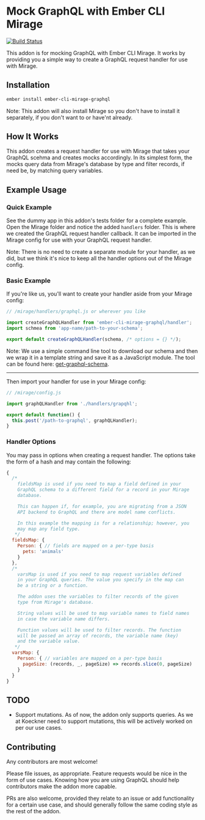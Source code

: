 # Mock GraphQL with Ember CLI Mirage

[![Build Status](https://travis-ci.org/kloeckner-i/ember-cli-mirage-graphql.svg?branch=master)](https://travis-ci.org/kloeckner-i/ember-cli-mirage-graphql)

This addon is for mocking GraphQL with Ember CLI Mirage. It works by providing you a simple way to create a GraphQL request handler for use with Mirage.

## Installation

```sh
ember install ember-cli-mirage-graphql
```

Note: This addon will also install Mirage so you don't have to install it separately, if you don't want to or have'nt already.

## How It Works

This addon creates a request handler for use with Mirage that takes your GraphQL scehma and creates mocks accordingly. In its simplest form, the mocks query data from Mirage's database by type and filter records, if need be, by matching query variables.

## Example Usage

### Quick Example

See the dummy app in this addon's tests folder for a complete example. Open the Mirage folder and notice the added `handlers` folder. This is where we created the GraphQL request handler callback. It can be imported in the Mirage config for use with your GraphQL request handler.

Note: There is no need to create a separate module for your handler, as we did, but we think it's nice to keep all the handler options out of the Mirage config.

### Basic Example

If you're like us, you'll want to create your handler aside from your Mirage config:

```javascript
// /mirage/handlers/graphql.js or wherever you like

import createGraphQLHandler from 'ember-cli-mirage-graphql/handler';
import schmea from 'app-name/path-to-your-schema';

export default createGraphQLHandler(schema, /* options = {} */);
```

Note: We use a simple command line tool to download our schema and then we wrap it in a template string and save it as a JavaScript module. The tool can be found here: [get-graphql-schema](https://www.npmjs.com/package/get-graphql-schema).

---

Then import your handler for use in your Mirage config:

```javascript
// /mirage/config.js

import graphQLHandler from './handlers/grapqhl';

export default function() {
  this.post('/path-to-graphql', graphQLHandler);
}
```

### Handler Options

You may pass in options when creating a request handler. The options take the form of a hash and may contain the following:

```javascript
{
  /*
    fieldsMap is used if you need to map a field defined in your
    GraphQL schema to a different field for a record in your Mirage
    database.

    This can happen if, for example, you are migrating from a JSON
    API backend to GraphQL and there are model name conflicts.

    In this example the mapping is for a relationship; however, you
    may map any field type.
   */
  fieldsMap: {
    Person: { // fields are mapped on a per-type basis
      pets: 'animals'
    }
  },
  /*
    varsMap is used if you need to map request variables defined
    in your GraphQL queries. The value you specify in the map can
    be a string or a function.

    The addon uses the variables to filter records of the given
    type from Mirage's database.

    String values will be used to map variable names to field names
    in case the variable name differs.

    Function values will be used to filter records. The function
    will be passed an array of records, the variable name (key)
    and the variable value.
   */
  varsMap: {
    Person: { // variables are mapped on a per-type basis
      pageSize: (records, _, pageSize) => records.slice(0, pageSize)
    }
  }
}
```

## TODO

* Support mutations. As of now, the addon only supports queries. As we at Koeckner need to support mutations, this will be actively worked on per our use cases.

## Contributing

Any contributors are most welcome!

Please file issues, as appropriate. Feature requests would be nice in the form of use cases. Knowing how you are using GraphQL should help contributors make the addon more capable.

PRs are also welcome, provided they relate to an issue or add functionality for a certain use case, and should generally follow the same coding style as the rest of the addon.
